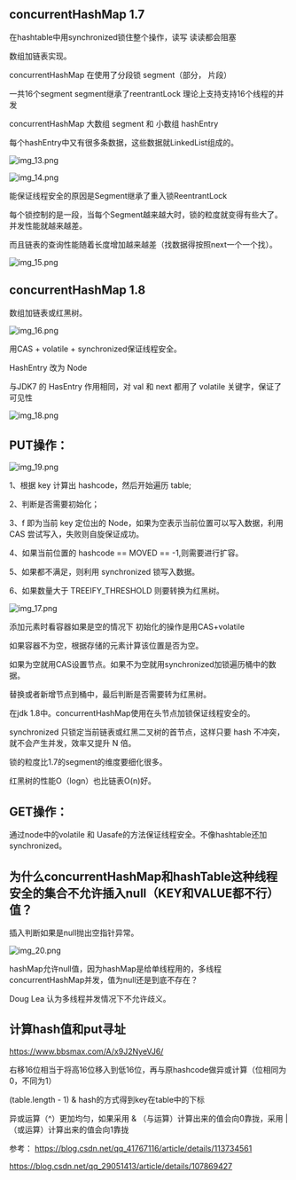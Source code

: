 concurrentHashMap 1.7
---
在hashtable中用synchronized锁住整个操作，读写 读读都会阻塞

数组加链表实现。

concurrentHashMap 在使用了分段锁 segment（部分， 片段）

一共16个segment segment继承了reentrantLock 理论上支持支持16个线程的并发


concurrentHashMap 大数组 segment 和 小数组 hashEntry

每个hashEntry中又有很多条数据，这些数据就LinkedList组成的。

![img_13.png](img_13.png)

![img_14.png](img_14.png)

能保证线程安全的原因是Segment继承了重入锁ReentrantLock

每个锁控制的是一段，当每个Segment越来越大时，锁的粒度就变得有些大了。并发性能就越来越差。

而且链表的查询性能随着长度增加越来越差（找数据得按照next一个一个找）。

![img_15.png](img_15.png)

concurrentHashMap 1.8
---

数组加链表或红黑树。

![img_16.png](img_16.png)

用CAS + volatile + synchronized保证线程安全。

HashEntry 改为 Node

与JDK7 的 HasEntry 作用相同，对 val 和 next 都用了 volatile 关键字，保证了可见性

![img_18.png](img_18.png)

PUT操作：
---

![img_19.png](img_19.png)

1、根据 key 计算出 hashcode，然后开始遍历 table;

2、判断是否需要初始化；

3、f 即为当前 key 定位出的 Node，如果为空表示当前位置可以写入数据，利用 CAS 尝试写入，失败则自旋保证成功。

4、如果当前位置的 hashcode == MOVED == -1,则需要进行扩容。

5、如果都不满足，则利用 synchronized 锁写入数据。

6、如果数量大于 TREEIFY_THRESHOLD 则要转换为红黑树。

![img_17.png](img_17.png)

添加元素时看容器如果是空的情况下 初始化的操作是用CAS+volatile

如果容器不为空，根据存储的元素计算该位置是否为空。

如果为空就用CAS设置节点。如果不为空就用synchronized加锁遍历桶中的数据。

替换或者新增节点到桶中，最后判断是否需要转为红黑树。

在jdk 1.8中。concurrentHashMap使用在头节点加锁保证线程安全的。

synchronized 只锁定当前链表或红⿊⼆叉树的⾸节点，这样只要 hash 不冲突，就不会产⽣并发，效率⼜提升 N 倍。

锁的粒度比1.7的segment的维度要细化很多。

红黑树的性能O（logn）也比链表O(n)好。

GET操作：
---
通过node中的volatile 和 Uasafe的方法保证线程安全。不像hashtable还加synchronized。


为什么concurrentHashMap和hashTable这种线程安全的集合不允许插入null（KEY和VALUE都不行）值？
---
插入判断如果是null抛出空指针异常。

![img_20.png](img_20.png)

hashMap允许null值，因为hashMap是给单线程用的，多线程concurrentHashMap并发，值为null还是到底不存在？

Doug Lea 认为多线程并发情况下不允许歧义。


计算hash值和put寻址
---

https://www.bbsmax.com/A/x9J2NyeVJ6/

右移16位相当于将高16位移入到低16位，再与原hashcode做异或计算（位相同为0，不同为1）

(table.length - 1) & hash的方式得到key在table中的下标

异或运算（^）更加均匀，如果采用 & （与运算）计算出来的值会向0靠拢，采用 | （或运算）计算出来的值会向1靠拢

参考：
https://blog.csdn.net/qq_41767116/article/details/113734561

https://blog.csdn.net/qq_29051413/article/details/107869427